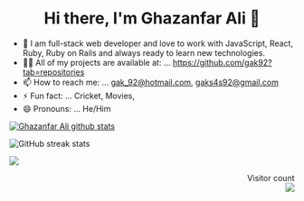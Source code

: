 <h1 align="center">Hi there, I'm Ghazanfar Ali 👋</h1>

- 🔭 I am full-stack web developer and love to work with JavaScript, React, Ruby, Ruby on Rails and always ready to learn new technologies.
- 👨‍💻 All of my projects are available at: ... https://github.com/gak92?tab=repositories
- 📫 How to reach me: ... gak_92@hotmail.com, gaks4s92@gmail.com
- ⚡ Fun fact: ... Cricket, Movies, 
- 😄 Pronouns: ... He/Him

<a href="https://github.com/gak92/github-readme-stats">
  <img align="center" src="https://github-readme-stats.vercel.app/api?username=gak92&show_icons=true&include_all_commits=true&theme=buefy&hide_border=true" alt="Ghazanfar Ali github stats" />
</a>

![GitHub streak stats](https://github-readme-streak-stats.herokuapp.com/?user=gak92) 

<a href="https://github.com/gak92/github-readme-stats">
  <img align="center" src="https://github-readme-stats.vercel.app/api/top-langs/?username=gak92&theme=buefy&hide_border=true" />
</a>


<p align="right"> 
  Visitor count<br>
  <img src="https://profile-counter.glitch.me/gak92/count.svg" />
</p>

<!--
**gak92/gak92** is a ✨ _special_ ✨ repository because its `README.md` (this file) appears on your GitHub profile.

Here are some ideas to get you started:

- 🔭 I’m currently working on ...
- 🌱 I’m currently learning ...
- 👯 I’m looking to collaborate on ...
- 🤔 I’m looking for help with ...
- 💬 Ask me about ...
- 📫 How to reach me: ...
- 😄 Pronouns: ...
- ⚡ Fun fact: ...
-->
